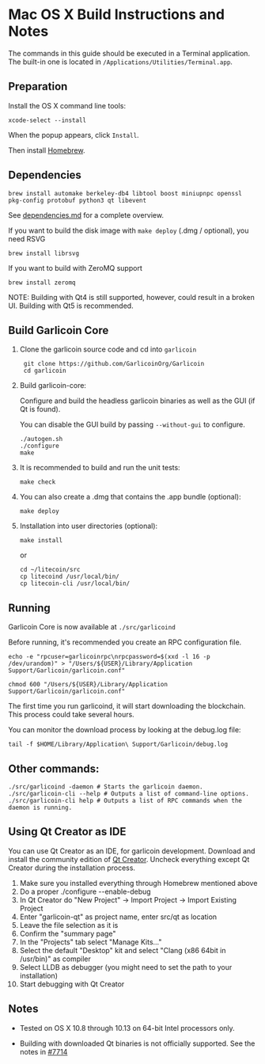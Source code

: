 Mac OS X Build Instructions and Notes
====================================
The commands in this guide should be executed in a Terminal application.
The built-in one is located in `/Applications/Utilities/Terminal.app`.

Preparation
-----------
Install the OS X command line tools:

`xcode-select --install`

When the popup appears, click `Install`.

Then install [Homebrew](https://brew.sh).

Dependencies
----------------------

    brew install automake berkeley-db4 libtool boost miniupnpc openssl pkg-config protobuf python3 qt libevent

See [dependencies.md](dependencies.md) for a complete overview.

If you want to build the disk image with `make deploy` (.dmg / optional), you need RSVG

    brew install librsvg

If you want to build with ZeroMQ support
    
    brew install zeromq

NOTE: Building with Qt4 is still supported, however, could result in a broken UI. Building with Qt5 is recommended.

Build Garlicoin Core
------------------------

1. Clone the garlicoin source code and cd into `garlicoin`

        git clone https://github.com/GarlicoinOrg/Garlicoin
        cd garlicoin

2.  Build garlicoin-core:

    Configure and build the headless garlicoin binaries as well as the GUI (if Qt is found).

    You can disable the GUI build by passing `--without-gui` to configure.

        ./autogen.sh
        ./configure
        make

3.  It is recommended to build and run the unit tests:

        make check

4.  You can also create a .dmg that contains the .app bundle (optional):

        make deploy

5.  Installation into user directories (optional):

        make install

    or

        cd ~/litecoin/src
        cp litecoind /usr/local/bin/
        cp litecoin-cli /usr/local/bin/

Running
-------

Garlicoin Core is now available at `./src/garlicoind`

Before running, it's recommended you create an RPC configuration file.

    echo -e "rpcuser=garlicoinrpc\nrpcpassword=$(xxd -l 16 -p /dev/urandom)" > "/Users/${USER}/Library/Application Support/Garlicoin/garlicoin.conf"

    chmod 600 "/Users/${USER}/Library/Application Support/Garlicoin/garlicoin.conf"

The first time you run garlicoind, it will start downloading the blockchain. This process could take several hours.

You can monitor the download process by looking at the debug.log file:

    tail -f $HOME/Library/Application\ Support/Garlicoin/debug.log

Other commands:
-------

    ./src/garlicoind -daemon # Starts the garlicoin daemon.
    ./src/garlicoin-cli --help # Outputs a list of command-line options.
    ./src/garlicoin-cli help # Outputs a list of RPC commands when the daemon is running.

Using Qt Creator as IDE
------------------------
You can use Qt Creator as an IDE, for garlicoin development.
Download and install the community edition of [Qt Creator](https://www.qt.io/download/).
Uncheck everything except Qt Creator during the installation process.

1. Make sure you installed everything through Homebrew mentioned above
2. Do a proper ./configure --enable-debug
3. In Qt Creator do "New Project" -> Import Project -> Import Existing Project
4. Enter "garlicoin-qt" as project name, enter src/qt as location
5. Leave the file selection as it is
6. Confirm the "summary page"
7. In the "Projects" tab select "Manage Kits..."
8. Select the default "Desktop" kit and select "Clang (x86 64bit in /usr/bin)" as compiler
9. Select LLDB as debugger (you might need to set the path to your installation)
10. Start debugging with Qt Creator

Notes
-----

* Tested on OS X 10.8 through 10.13 on 64-bit Intel processors only.

* Building with downloaded Qt binaries is not officially supported. See the notes in [#7714](https://github.com/bitcoin/bitcoin/issues/7714)
